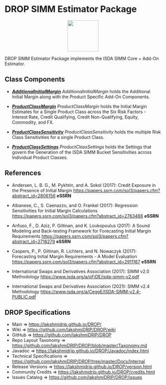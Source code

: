 # DROP SIMM Estimator Package

<p align="center"><img src="https://github.com/lakshmiDRIP/DROP/blob/master/DRIP_Logo.gif?raw=true" width="100"></p>

DROP SIMM Estimator Package implements the ISDA SIMM Core + Add-On Estimator.


## Class Components

 * [***AdditionalInitialMargin***](https://github.com/lakshmiDRIP/DROP/tree/master/src/main/java/org/drip/simm/estimator/AdditionalInitialMargin.java)
 <i>AdditionalInitialMargin</i> holds the Additional Initial Margin along with the Product Specific Add-On
 Components.

 * [***ProductClassMargin***](https://github.com/lakshmiDRIP/DROP/tree/master/src/main/java/org/drip/simm/estimator/ProductClassMargin.java)
 <i>ProductClassMargin</i> holds the Initial Margin Estimates for a Single Product Class across the Six Risk
 Factors - Interest Rate, Credit Qualifying, Credit Non-Qualifying, Equity, Commodity, and FX.

 * [***ProductClassSensitivity***](https://github.com/lakshmiDRIP/DROP/tree/master/src/main/java/org/drip/simm/estimator/ProductClassSensitivity.java)
 <i>ProductClassSensitivity</i> holds the multiple Risk Class Sensitivities for a single Product Class.

 * [***ProductClassSettings***](https://github.com/lakshmiDRIP/DROP/tree/master/src/main/java/org/drip/simm/estimator/ProductClassSettings.java)
 <i>ProductClassSettings</i> holds the Settings that govern the Generation of the ISDA SIMM Bucket Sensitivities across Individual Product Classes.


## References

 * Andersen, L. B. G., M. Pykhtin, and A. Sokol (2017): Credit Exposure in the Presence of Initial Margin
 	https://papers.ssrn.com/sol3/papers.cfm?abstract_id=2806156 <b>eSSRN</b>

 * Albanese, C., S. Caenazzo, and O. Frankel (2017): Regression Sensitivities for Initial Margin Calculations
 	https://papers.ssrn.com/sol3/papers.cfm?abstract_id=2763488 <b>eSSRN</b>

 * Anfuso, F., D. Aziz, P. Giltinan, and K. Loukopoulus (2017): A Sound Modeling and Back-testing Framework
 	for Forecasting Initial Margin Requirements https://papers.ssrn.com/sol3/papers.cfm?abstract_id=2716279
 		<b>eSSRN</b>

 * Caspers, P., P. Giltinan, R. Lichters, and N. Nowaczyk (2017): Forecasting Initial Margin Requirements - A
 	Model Evaluation https://papers.ssrn.com/sol3/papers.cfm?abstract_id=2911167 <b>eSSRN</b>

 * International Swaps and Derivatives Association (2017): SIMM v2.0 Methodology
		https://www.isda.org/a/oFiDE/isda-simm-v2.pdf

 * International Swaps and Derivatives Association (2021): SIMM v2.4 Methodology
		https://www.isda.org/a/CeggE/ISDA-SIMM-v2.4-PUBLIC.pdf


## DROP Specifications

 * Main                     => https://lakshmidrip.github.io/DROP/
 * Wiki                     => https://github.com/lakshmiDRIP/DROP/wiki
 * GitHub                   => https://github.com/lakshmiDRIP/DROP
 * Repo Layout Taxonomy     => https://github.com/lakshmiDRIP/DROP/blob/master/Taxonomy.md
 * Javadoc                  => https://lakshmidrip.github.io/DROP/Javadoc/index.html
 * Technical Specifications => https://github.com/lakshmiDRIP/DROP/tree/master/Docs/Internal
 * Release Versions         => https://lakshmidrip.github.io/DROP/version.html
 * Community Credits        => https://lakshmidrip.github.io/DROP/credits.html
 * Issues Catalog           => https://github.com/lakshmiDRIP/DROP/issues
